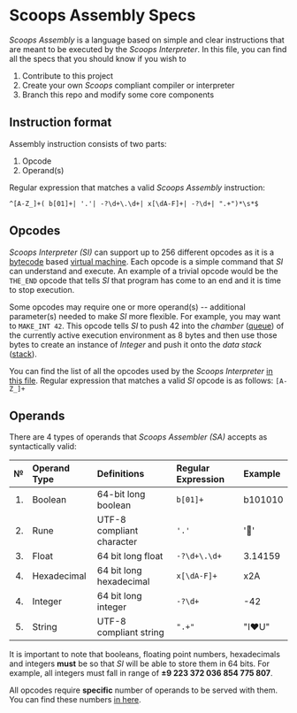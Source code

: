 # Scoops Assembly Specs

*Scoops Assembly* is a language based on simple and clear instructions that are
meant to be executed by the *Scoops Interpreter*. In this file, you can find all
the specs that you should know if you wish to

1. Contribute to this project
2. Create your own *Scoops* compliant compiler or interpreter
3. Branch this repo and modify some core components

## Instruction format

Assembly instruction consists of two parts:

1. Opcode
2. Operand(s)

Regular expression that matches a valid *Scoops Assembly* instruction:

```
^[A-Z_]+( b[01]+| '.'| -?\d+\.\d+| x[\dA-F]+| -?\d+| ".+")*\s*$
```

## Opcodes

*Scoops Interpreter (SI)* can support up to 256 different opcodes as it is a
[bytecode] based [virtual machine]. Each opcode is a simple command that *SI*
can understand and execute. An example of a trivial opcode would be the
`THE_END` opcode that tells *SI* that program has come to an end and it is time
to stop execution.

Some opcodes may require one or more operand(s) -- additional parameter(s)
needed to make *SI* more flexible. For example, you may want to `MAKE_INT 42`.
This opcode tells *SI* to push 42 into the *chamber* ([queue]) of the currently
active execution environment as 8 bytes and then use those bytes to create an
instance of *Integer* and push it onto the *data stack* ([stack]).

You can find the list of all the opcodes used by the *Scoops Interpreter* 
[in this file]. Regular expression that matches a valid *SI* opcode is as
follows: `[A-Z_]+`

[bytecode]: https://en.wikipedia.org/wiki/Bytecode
[virtual machine]: https://en.wikipedia.org/wiki/Virtual_machine
[queue]: ../DataTypes/Queue/README.md
[stack]: https://en.wikipedia.org/wiki/Stack_(abstract_data_type)
[in this file]: ../Shared/opcodes.go

## Operands

There are 4 types of operands that *Scoops Assembler (SA)* accepts as 
syntactically valid:

| №  | Operand Type | Definitions               | Regular Expression | Example |
|---:|:-------------|:--------------------------|:-------------------|:--------|
| 1. | Boolean      | 64-bit long boolean       | `b[01]+`           | b101010 |
| 2. | Rune         | UTF-8 compliant character | `'.'`              | '🍨'    |
| 3. | Float        | 64 bit long float         | `-?\d+\.\d+`       | 3.14159 |
| 4. | Hexadecimal  | 64 bit long hexadecimal   | `x[\dA-F]+`        | x2A     |
| 4. | Integer      | 64 bit long integer       | `-?\d+`            | -42     |
| 5. | String       | UTF-8 compliant string    | `".+"`             | "I❤️U"  |

It is important to note that booleans, floating point numbers, hexadecimals and 
integers **must** be so that *SI* will be able to store them in 64 bits. For 
example, all integers must fall in range of **±9 223 372 036 854 775 807**.

All opcodes require **specific** number of operands to be served with them. You 
can find these numbers [in here].

[in here]: ../Shared/operands.go